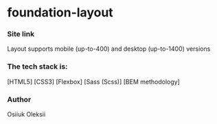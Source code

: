# foundation-layout

 ### Site link

Layout supports mobile (up-to-400) and desktop (up-to-1400) versions

### The tech stack is:

[HTML5]
[CSS3]
[Flexbox]
[Sass (Scss)]
[BEM methodology]

### Author

Osiiuk Oleksii
